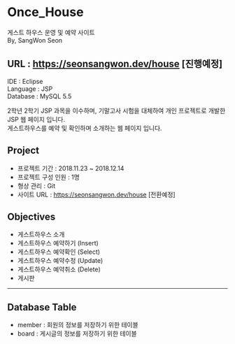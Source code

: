 # Once_House
 
게스트 하우스 운영 및 예약 사이트   
By, SangWon Seon   

URL : https://seonsangwon.dev/house [진행예정]
------------------------------------------------------------

IDE : Eclipse   
Language : JSP   
Database : MySQL 5.5   

2학년 2학기 JSP 과목을 이수하며, 기말고사 시험을 대체하여 개인 프로젝트로 개발한 JSP 웹 페이지 입니다.   
게스트하우스를 예약 및 확인하며 소개하는 웹 페이지 입니다.   

## Project
 - 프로젝트 기간 : 2018.11.23 ~ 2018.12.14
 - 프로젝트 구성 인원 : 1명
 - 형상 관리 : Git
 - 사이트 URL : https://seonsangwon.dev/house [전환예정]
 
 
## Objectives
 - 게스트하우스 소개
 - 게스트하우스 예약하기 (Insert)   
 - 게스트하우스 예약확인 (Select)   
 - 게스트하우스 예약수정 (Update)   
 - 게스트하우스 예약취소 (Delete)   
 - 게시판

------------------------------------------------------------------

## Database Table   
 - member : 회원의 정보를 저장하기 위한 테이블
 - board  : 게시글의 정보를 저장하기 위한 테이블
